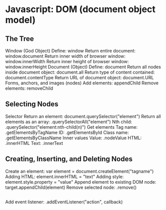 # Javascript: DOM (document object model)

## The Tree

Window (God Object)
  Define: window
  Return entire document: window.document
  Return inner width of browser window: window.innerWidth
  Return inner height of browser window: window.innerHeight
Document (Object)
  Define: document
  Return all nodes inside document object: document.all
  Return type of content contained: document.contentType
  Return URL of document object: document.URL
Forms, anchors, and images (nodes)
  Add elements: appendChild
  Remove elements: removeChild

## Selecting Nodes

Selector
  Return an element: document.querySelector("element")
  Return all elements as an array: .querySelectorAll("element")
  Nth child: .querySelector("element:nth-child(n)")
Get elements
  Tag name: .getElementsByTagName
  ID: .getElementsById
  Class name: .getElementsByClassName
Inner values
  Value: .nodeValue
  HTML: .innerHTML
  Text: .innerText

## Creating, Inserting, and Deleting Nodes

Create an element: var element = document.createElement("tagname")
Adding HTML: element.innerHTML = "text"
Adding style: element.style.property = "value"
Append element to existing DOM node: target.appendChild(element)
Remove selected node: .remove()

##

Add event listener: .addEventListener("action", callback)
